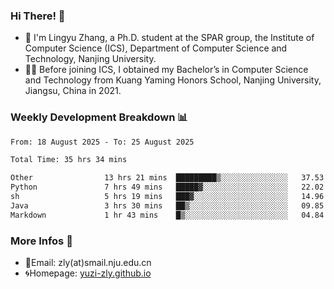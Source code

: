### Hi There! 👋 
- 🐳 I'm Lingyu Zhang, a Ph.D. student at the SPAR group, the Institute of Computer Science (ICS), Department of Computer Science and Technology, Nanjing University.
- 🧑‍🎓 Before joining ICS, I obtained my Bachelor’s in Computer Science and Technology from Kuang Yaming Honors School, Nanjing University, Jiangsu, China in 2021.

### Weekly Development Breakdown :bar_chart:

<!--START_SECTION:waka-->

```txt
From: 18 August 2025 - To: 25 August 2025

Total Time: 35 hrs 34 mins

Other                13 hrs 21 mins  █████████▒░░░░░░░░░░░░░░░   37.53 %
Python               7 hrs 49 mins   █████▓░░░░░░░░░░░░░░░░░░░   22.02 %
sh                   5 hrs 19 mins   ███▓░░░░░░░░░░░░░░░░░░░░░   14.96 %
Java                 3 hrs 30 mins   ██▒░░░░░░░░░░░░░░░░░░░░░░   09.85 %
Markdown             1 hr 43 mins    █▒░░░░░░░░░░░░░░░░░░░░░░░   04.84 %
```

<!--END_SECTION:waka-->

<!--
### Github Contributions :octocat:

![](https://raw.githubusercontent.com/yuzi-zly/yuzi-zly/output/github-contribution-grid-snake.svg)              
-->

### More Infos 📖

- 📧Email: zly(at)smail.nju.edu.cn
- 🌀Homepage: [yuzi-zly.github.io](https://yuzi-zly.github.io/)
